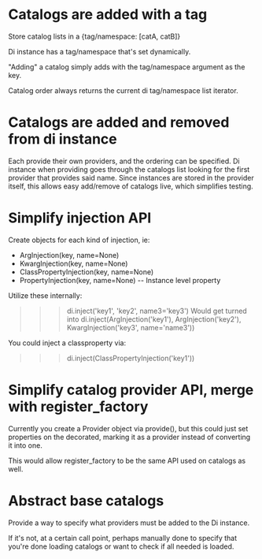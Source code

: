 
Catalogs are added with a tag
=============================

Store catalog lists in a {tag/namespace: [catA, catB]}

Di instance has a tag/namespace that's set dynamically.

"Adding" a catalog simply adds with the tag/namespace argument as the key.

Catalog order always returns the current di tag/namespace list iterator.


Catalogs are added and removed from di instance
===============================================

Each provide their own providers, and the ordering can be specified.
Di instance when providing goes through the catalogs list looking for the first provider that provides said name.
Since instances are stored in the provider itself, this allows easy add/remove of catalogs live, which simplifies testing.


Simplify injection API
======================

Create objects for each kind of injection, ie:
- ArgInjection(key, name=None)
- KwargInjection(key, name=None)
- ClassPropertyInjection(key, name=None)
- PropertyInjection(key, name=None) -- Instance level property

Utilize these internally:
>>> di.inject('key1', 'key2', name3='key3')
Would get turned into
>>> di.inject(ArgInjection('key1'), ArgInjection('key2'), KwargInjection('key3', name='name3'))

You could inject a classproperty via:
>>> di.inject(ClassPropertyInjection('key1'))


Simplify catalog provider API, merge with register_factory
==========================================================

Currently you create a Provider object via provide(), but this could just set properties on the decorated, marking it as a provider instead of converting it into one.

This would allow register_factory to be the same API used on catalogs as well.


Abstract base catalogs
======================

Provide a way to specify what providers must be added to the Di instance.

If it's not, at a certain call point, perhaps manually done to specify that you're done loading catalogs or want to check if all needed is loaded.
